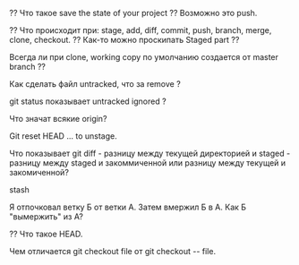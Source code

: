 ?? Что такое save the state of your project ??
Возможно это push.

?? Что происходит при: stage, add, diff, commit, push, branch, merge, clone, checkout.
?? Как-то можно проскипать Staged part ??

Всегда ли при clone, working copy по умолчанию создается от master branch ??

Как сделать файл untracked, что за remove ?

git status показывает untracked ignored ?

Что значат всякие origin?

Git reset HEAD <file>... to unstage.

Что показывает git diff - разницу между текущей директорией и staged - разницу между staged и закоммиченной или разницу между текущей и закомиченной?


stash

Я отпочковал ветку Б от ветки А.
Затем вмержил Б в А.
Как Б "вымержить" из А?

?? Что такое HEAD.

Чем отличается git checkout file от git checkout -- file.









